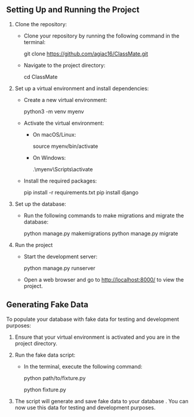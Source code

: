 

## Setting Up and Running the Project 



1. Clone the repository:

   - Clone your repository by running the following command in the terminal:
 
     git clone https://github.com/agiac16/ClassMate.git
   
   - Navigate to the project directory:
    
     cd ClassMate
    

2. Set up a virtual environment and install dependencies:
   - Create a new virtual environment:
   
     python3 -m venv myenv
   
   - Activate the virtual environment:
     - On macOS/Linux:

       source myenv/bin/activate
 
     - On Windows:

       .\myenv\Scripts\activate
     
   - Install the required packages:
     
     pip install -r requirements.txt
     pip install django
   

3. Set up the database:
   - Run the following commands to make migrations and migrate the database:
  
     python manage.py makemigrations
     python manage.py migrate


4. Run the project
   - Start the development server:
     
     python manage.py runserver
     
   - Open a web browser and go to [http://localhost:8000/](http://localhost:8000/) to view the project.

## Generating Fake Data

To populate your database with fake data for testing and development purposes:

1. Ensure that your virtual environment is activated and you are in the project directory.
2. Run the fake data script:
   - In the terminal, execute the following command:
  
     python path/to/fixture.py

     python fixture.py
  
3. The script will generate and save fake data to your database
.   You can now use this data for testing and development purposes.





